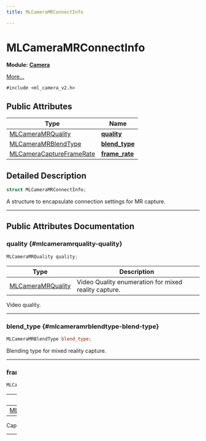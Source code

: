 ```yaml
---
title: MLCameraMRConnectInfo

---
```


# MLCameraMRConnectInfo

**Module:** **[Camera](/versioned_docs/version-31-Aug-2023/api-ref/api/Modules/group___camera/group___camera.md)**



 [More...](#detailed-description)


`#include <ml_camera_v2.h>`

## Public Attributes

| Type           | Name           |
| -------------- | -------------- |
| [MLCameraMRQuality](/versioned_docs/version-31-Aug-2023/api-ref/api/Modules/group___camera/group___camera.md#enums-mlcameramrquality) | **[quality](/versioned_docs/version-31-Aug-2023/api-ref/api/Modules/group___camera/struct_m_l_camera_m_r_connect_info.md#mlcameramrquality-quality)**  |
| [MLCameraMRBlendType](/versioned_docs/version-31-Aug-2023/api-ref/api/Modules/group___camera/group___camera.md#enums-mlcameramrblendtype) | **[blend_type](/versioned_docs/version-31-Aug-2023/api-ref/api/Modules/group___camera/struct_m_l_camera_m_r_connect_info.md#mlcameramrblendtype-blend-type)**  |
| [MLCameraCaptureFrameRate](/versioned_docs/version-31-Aug-2023/api-ref/api/Modules/group___camera/group___camera.md#enums-mlcameracaptureframerate) | **[frame_rate](/versioned_docs/version-31-Aug-2023/api-ref/api/Modules/group___camera/struct_m_l_camera_m_r_connect_info.md#mlcameracaptureframerate-frame-rate)**  |

## Detailed Description

```cpp
struct MLCameraMRConnectInfo;
```


A structure to encapsulate connection settings for MR capture. 





-----------
## Public Attributes Documentation

### quality {#mlcameramrquality-quality}

```cpp
MLCameraMRQuality quality;
```



| Type | Description |
|--|--|
| [MLCameraMRQuality](/versioned_docs/version-31-Aug-2023/api-ref/api/Modules/group___camera/group___camera.md#enums-mlcameramrquality) | Video Quality enumeration for mixed reality capture.  |


Video quality. 





-----------

### blend_type {#mlcameramrblendtype-blend-type}

```cpp
MLCameraMRBlendType blend_type;
```


Blending type for mixed reality capture. 





-----------

### frame_rate {#mlcameracaptureframerate-frame-rate}

```cpp
MLCameraCaptureFrameRate frame_rate;
```



| Type | Description |
|--|--|
| [MLCameraCaptureFrameRate](/versioned_docs/version-31-Aug-2023/api-ref/api/Modules/group___camera/group___camera.md#enums-mlcameracaptureframerate) | Captures frame rate.  |


Capture frame rate. 





-----------


